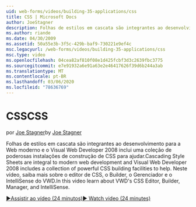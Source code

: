 ```yaml
---
uid: web-forms/videos/building-35-applications/css
title: CSS | Microsoft Docs
author: JoeStagner
description: Folhas de estilos em cascata são integrantes ao desenvolvimento para a Web moderno e o Visual Web Developer 2008 inclui uma coleção de poderosas instalações de construção de CSS para ajudar...
ms.author: riande
ms.date: 04/30/2009
ms.assetid: 50a55e3b-3f5c-429b-baf9-730221e9ef4c
msc.legacyurl: /web-forms/videos/building-35-applications/css
msc.type: video
ms.openlocfilehash: 04cea82af810f08e1d425fcbf3d3c2639fbc3775
ms.sourcegitcommit: e7e91932a6e91a63e2e46417626f39d6b244a3ab
ms.translationtype: MT
ms.contentlocale: pt-BR
ms.lasthandoff: 03/06/2020
ms.locfileid: "78636769"
---
```

# <a name="css"></a><span data-ttu-id="66acc-103">CSS</span><span class="sxs-lookup"><span data-stu-id="66acc-103">CSS</span></span>

<span data-ttu-id="66acc-104">por [Joe Stagner](https://github.com/JoeStagner)</span><span class="sxs-lookup"><span data-stu-id="66acc-104">by [Joe Stagner](https://github.com/JoeStagner)</span></span>

<span data-ttu-id="66acc-105">Folhas de estilos em cascata são integrantes ao desenvolvimento para a Web moderno e o Visual Web Developer 2008 inclui uma coleção de poderosas instalações de construção de CSS para ajudar.</span><span class="sxs-lookup"><span data-stu-id="66acc-105">Cascading Style Sheets are integral to modern web development and Visual Web Developer 2008 includes a collection of powerful CSS building facilities to help.</span></span> <span data-ttu-id="66acc-106">Neste vídeo, saiba mais sobre o editor de CSS, o Builder, o Gerenciador e o IntelliSense do VWD.</span><span class="sxs-lookup"><span data-stu-id="66acc-106">In this video learn about VWD's CSS Editor, Builder, Manager, and IntelliSense.</span></span>

[<span data-ttu-id="66acc-107">&#9654;Assistir ao vídeo (24 minutos)</span><span class="sxs-lookup"><span data-stu-id="66acc-107">&#9654; Watch video (24 minutes)</span></span>](https://channel9.msdn.com/Blogs/ASP-NET-Site-Videos/css)
